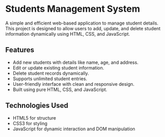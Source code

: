 # Students Management System

A simple and efficient web-based application to manage student details. This project is designed to allow users to add, update, and delete student information dynamically using HTML, CSS, and JavaScript.

## Features
- Add new students with details like name, age, and address.
- Edit or update existing student information.
- Delete student records dynamically.
- Supports unlimited student entries.
- User-friendly interface with clean and responsive design.
- Built using pure HTML, CSS, and JavaScript.

## Technologies Used
- HTML5 for structure
- CSS3 for styling
- JavaScript for dynamic interaction and DOM manipulation

